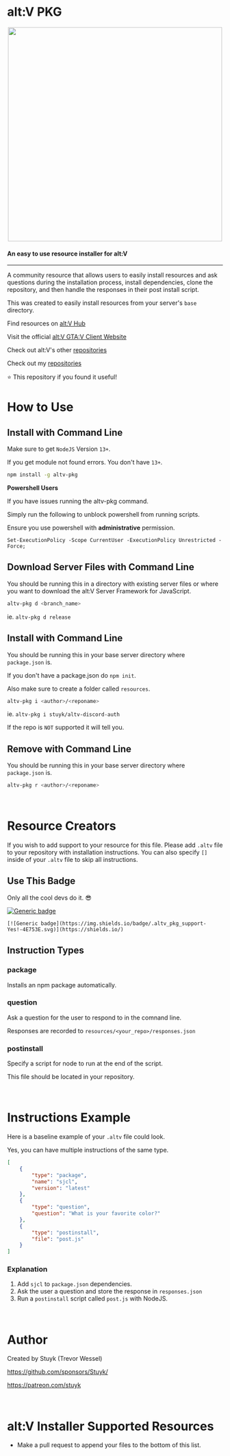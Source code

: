 # alt:V PKG

<p align="center">
    <img width="500px" src="https://thumbs.gfycat.com/MildSecondhandIndigobunting-size_restricted.gif" />
</p>

#### An easy to use resource installer for alt:V

---

A community resource that allows users to easily install resources and ask questions during the installation process, install dependencies, clone the repository, and then handle the responses in their post install script.

This was created to easily install resources from your server's `base` directory.

Find resources on [alt:V Hub](https://hub.altv.mp)

Visit the official [alt:V GTA:V Client Website](https://altv.mp)

Check out alt:V's other [repositories](https://github.com/altmp/)

Check out my [repositories](https://github.com/stuyk)

⭐ This repository if you found it useful!

# How to Use

## Install with Command Line

Make sure to get `NodeJS` Version `13+`.

If you get module not found errors. You don't have `13+`.

```sh
npm install -g altv-pkg
```

**Powershell Users**

If you have issues running the altv-pkg command.

Simply run the following to unblock powershell from running scripts.

Ensure you use powershell with **administrative** permission.

```
Set-ExecutionPolicy -Scope CurrentUser -ExecutionPolicy Unrestricted -Force;
```

## Download Server Files with Command Line

You should be running this in a directory with existing server files or where you want to download the alt:V Server Framework for JavaScript.

```sh
altv-pkg d <branch_name>
```

ie. `altv-pkg d release`

## Install with Command Line

You should be running this in your base server directory where `package.json` is.

If you don't have a package.json do `npm init`.

Also make sure to create a folder called `resources`.

```sh
altv-pkg i <author>/<reponame>
```

ie. `altv-pkg i stuyk/altv-discord-auth`

If the repo is `NOT` supported it will tell you.

## Remove with Command Line

You should be running this in your base server directory where `package.json` is.

```sh
altv-pkg r <author>/<reponame>
```

<br />

# Resource Creators

If you wish to add support to your resource for this file. Please add `.altv` file to your repository with installation instructions. You can also specify `[]` inside of your `.altv` file to skip all instructions.

## Use This Badge

Only all the cool devs do it. 😎

[![Generic badge](https://img.shields.io/badge/.altv_pkg_support-Yes!-4E753E.svg)](https://shields.io/)

```
[![Generic badge](https://img.shields.io/badge/.altv_pkg_support-Yes!-4E753E.svg)](https://shields.io/)
```

## Instruction Types

### package

Installs an npm package automatically.

### question

Ask a question for the user to respond to in the comnand line.

Responses are recorded to `resources/<your_repo>/responses.json`

### postinstall

Specify a script for node to run at the end of the script.

This file should be located in your repository.

<br />

# Instructions Example

Here is a baseline example of your `.altv` file could look.

Yes, you can have multiple instructions of the same type.

```json
[
    {
        "type": "package",
        "name": "sjcl",
        "version": "latest"
    },
    {
        "type": "question",
        "question": "What is your favorite color?"
    },
    {
        "type": "postinstall",
        "file": "post.js"
    }
]
```

### Explanation

1. Add `sjcl` to `package.json` dependencies.
2. Ask the user a question and store the response in `responses.json`
3. Run a `postinstall` script called `post.js` with NodeJS.

<br />

# Author

Created by Stuyk (Trevor Wessel)

https://github.com/sponsors/Stuyk/

https://patreon.com/stuyk

<br />

# alt:V Installer Supported Resources

-   Make a pull request to append your files to the bottom of this list.
